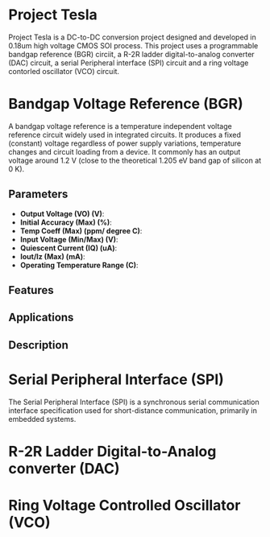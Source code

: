 # Project Tesla
Project Tesla is a DC-to-DC conversion project designed and developed in 0.18um high voltage CMOS SOI process. This project uses a programmable bandgap reference (BGR) circiit, a R-2R ladder digital-to-analog converter (DAC) circuit, a serial Peripheral interface (SPI) circuit and a ring voltage contorled oscillator (VCO) circuit.
# Bandgap Voltage Reference (BGR)
A bandgap voltage reference is a temperature independent voltage reference circuit widely used in integrated circuits. It produces a fixed (constant) voltage regardless of power supply variations, temperature changes and circuit loading from a device. It commonly has an output voltage around 1.2 V (close to the theoretical 1.205 eV band gap of silicon at 0 K).
## Parameters
- **Output Voltage (VO) (V)**:
- **Initial Accuracy (Max) (%)**:
- **Temp Coeff (Max) (ppm/ degree C)**:
- **Input Voltage (Min/Max) (V)**:
- **Quiescent Current (IQ) (uA)**:	
- **Iout/Iz (Max) (mA)**:
- **Operating Temperature Range (C)**:

## Features
## Applications
## Description

# Serial Peripheral Interface (SPI)
The Serial Peripheral Interface (SPI) is a synchronous serial communication interface specification used for short-distance communication, primarily in embedded systems.
# R-2R Ladder Digital-to-Analog converter (DAC)

# Ring Voltage Controlled Oscillator (VCO)
